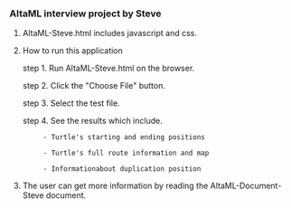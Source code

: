 ### AltaML interview project by Steve ###

1. AltaML-Steve.html includes javascript and css.

2. How to run this application

    step 1. Run AltaML-Steve.html on the browser.

    step 2. Click the "Choose File" button.

    step 3. Select the test file.

    step 4. See the results which include.

            - Turtle's starting and ending positions

            - Turtle's full route information and map
            
            - Informationabout duplication position


3. The user can get more information by reading the AltaML-Document-Steve document.

